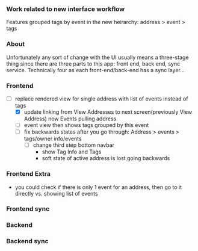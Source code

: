 ### Work related to new interface workflow
Features grouped tags by event in the new heirarchy: address > event > tags

### About
Unfortunately any sort of change with the UI usually means a three-stage thing since there are three parts to this app: front end, back end, sync service. Technically four as each front-end/back-end has a sync layer...

### Frontend
- [ ] replace rendered view for single address with list of events instead of tags
    - [x] update linking from View Addresses to next screen(previously View Address) now Events pulling address
    - [ ] event view then shows tags grouped by this event
    - [ ] fix backwards states after you go through: Address > events > tags/owner info/events
        - [ ] change third step bottom navbar
            - show Tag Info and Tags
            - soft state of active address is lost going backwards

### Frontend Extra
- you could check if there is only 1 event for an address, then go to it directly vs. showing list of events

### Frontend sync

### Backend

### Backend sync